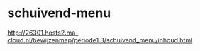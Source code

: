 # schuivend-menu

http://26301.hosts2.ma-cloud.nl/bewijzenmap/periode1.3/schuivend_menu/inhoud.html
